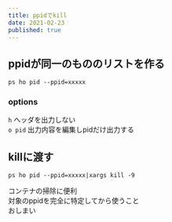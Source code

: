 ```yaml
---
title: ppidでkill
date: 2021-02-23
published: true
---
```


## ppidが同一のもののリストを作る

```shell
ps ho pid --ppid=xxxxx
```
### options
`h` ヘッダを出力しない  
`o pid` 出力内容を編集しpidだけ出力する  

## killに渡す

```shell
ps ho pid --ppid=xxxxx|xargs kill -9
```
コンテナの掃除に便利  
対象のppidを完全に特定してから使うこと   
おしまい
